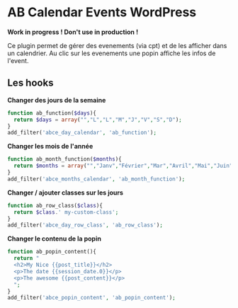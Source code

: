 # AB Calendar Events WordPress

**Work in progress ! Don't use in production !**

Ce plugin permet de gérer des evenements (via cpt) et de les afficher dans un calendrier.
Au clic sur les evenements une popin affiche les infos de l'event.



## Les hooks


**Changer des jours de la semaine**

```php
function ab_function($days){
  return $days = array("","L","L","M","J","V","S","D");
}
add_filter('abce_day_calendar', 'ab_function');
```

**Changer les mois de l'année**
```php
function ab_month_function($months){
  return $months = array("","Janv","Février","Mar","Avril","Mai","Juin","Juillet","Aout","Septembre","Octobre","Novembre","Décembre");
}
add_filter('abce_months_calendar', 'ab_month_function');
```

**Changer / ajouter classes sur les jours**
```php
function ab_row_class($class){
  return $class.' my-custom-class';
}
add_filter('abce_day_row_class', 'ab_row_class');
```

**Changer le contenu de la popin**
```php
function ab_popin_content(){
  return "
  <h2>My Nice {{post_title}}</h2>
  <p>The date {{session_date.0}}</p>
  <p>The awesome {{post_content}}</p>
  ";
}
add_filter('abce_popin_content', 'ab_popin_content');
```
